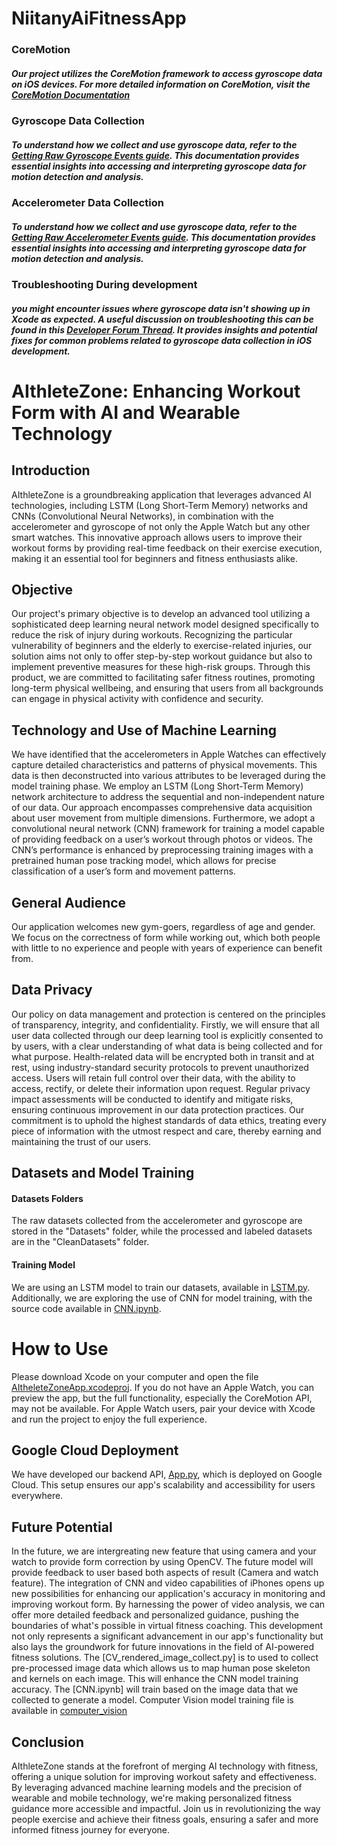 # NiitanyAiFitnessApp
 
### CoreMotion
##### Our project utilizes the CoreMotion framework to access gyroscope data on iOS devices. For more detailed information on CoreMotion, visit the [CoreMotion Documentation](https://developer.apple.com/documentation/coremotion)
### Gyroscope Data Collection
##### To understand how we collect and use gyroscope data, refer to the [Getting Raw Gyroscope Events guide](https://developer.apple.com/documentation/coremotion/getting_raw_gyroscope_events). This documentation provides essential insights into accessing and interpreting gyroscope data for motion detection and analysis.
### Accelerometer Data Collection 
##### To understand how we collect and use gyroscope data, refer to the [Getting Raw Accelerometer Events guide](https://developer.apple.com/documentation/coremotion/getting_raw_accelerometer_events). This documentation provides essential insights into accessing and interpreting gyroscope data for motion detection and analysis.
### Troubleshooting During development
##### you might encounter issues where gyroscope data isn't showing up in Xcode as expected. A useful discussion on troubleshooting this can be found in this [Developer Forum Thread](https://developer.apple.com/forums/thread/685973). It provides insights and potential fixes for common problems related to gyroscope data collection in iOS development.


# AIthleteZone: Enhancing Workout Form with AI and Wearable Technology

## Introduction

AIthleteZone is a groundbreaking application that leverages advanced AI technologies, including LSTM (Long Short-Term Memory) networks and CNNs (Convolutional Neural Networks), in combination with the accelerometer and gyroscope of not only the Apple Watch but any other smart watches. This innovative approach allows users to improve their workout forms by providing real-time feedback on their exercise execution, making it an essential tool for beginners and fitness enthusiasts alike.

## Objective

Our project's primary objective is to develop an advanced tool utilizing a sophisticated deep learning neural network model designed specifically to reduce the risk of injury during workouts. Recognizing the particular vulnerability of beginners and the elderly to exercise-related injuries, our solution aims not only to offer step-by-step workout guidance but also to implement preventive measures for these high-risk groups. Through this product, we are committed to facilitating safer fitness routines, promoting long-term physical wellbeing, and ensuring that users from all backgrounds can engage in physical activity with confidence and security.

## Technology and Use of Machine Learning

We have identified that the accelerometers in Apple Watches can effectively capture detailed characteristics and patterns of physical movements. This data is then deconstructed into various attributes to be leveraged during the model training phase. We employ an LSTM (Long Short-Term Memory) network architecture to address the sequential and non-independent nature of our data. Our approach encompasses comprehensive data acquisition about user movement from multiple dimensions. Furthermore, we adopt a convolutional neural network (CNN) framework for training a model capable of providing feedback on a user’s workout through photos or videos. The CNN’s performance is enhanced by preprocessing training images with a pretrained human pose tracking model, which allows for precise classification of a user’s form and movement patterns.

## General Audience

Our application welcomes new gym-goers, regardless of age and gender. We focus on the correctness of form while working out, which both people with little to no experience and people with years of experience can benefit from.

## Data Privacy

Our policy on data management and protection is centered on the principles of transparency, integrity, and confidentiality. Firstly, we will ensure that all user data collected through our deep learning tool is explicitly consented to by users, with a clear understanding of what data is being collected and for what purpose. Health-related data will be encrypted both in transit and at rest, using industry-standard security protocols to prevent unauthorized access. Users will retain full control over their data, with the ability to access, rectify, or delete their information upon request. Regular privacy impact assessments will be conducted to identify and mitigate risks, ensuring continuous improvement in our data protection practices. Our commitment is to uphold the highest standards of data ethics, treating every piece of information with the utmost respect and care, thereby earning and maintaining the trust of our users.

## Datasets and Model Training

#### Datasets Folders
The raw datasets collected from the accelerometer and gyroscope are stored in the "Datasets" folder, while the processed and labeled datasets are in the "CleanDatasets" folder.

#### Training Model
We are using an LSTM model to train our datasets, available in [LSTM.py](https://github.com/andy1213812/NiitanyAiFitnessApp/blob/main/LSTM.py). Additionally, we are exploring the use of CNN for model training, with the source code available in [CNN.ipynb](https://github.com/andy1213812/NiitanyAiFitnessApp/blob/main/computer_vision/CNN.ipynb).

# How to Use

Please download Xcode on your computer and open the file [AItheleteZoneApp.xcodeproj](https://github.com/andy1213812/NiitanyAiFitnessApp/tree/main/AitheleteZoneApp.xcodeproj). If you do not have an Apple Watch, you can preview the app, but the full functionality, especially the CoreMotion API, may not be available. For Apple Watch users, pair your device with Xcode and run the project to enjoy the full experience.

## Google Cloud Deployment

We have developed our backend API, [App.py](https://github.com/andy1213812/NiitanyAiFitnessApp/blob/main/app.py), which is deployed on Google Cloud. This setup ensures our app's scalability and accessibility for users everywhere.

## Future Potential

In the future, we are intergreating new feature that using camera and your watch to provide form correction by using OpenCV. The future model will provide feedback to user based both aspects of result (Camera and watch feature). The integration of CNN and video capabilities of iPhones opens up new possibilities for enhancing our application's accuracy in monitoring and improving workout form. By harnessing the power of video analysis, we can offer more detailed feedback and personalized guidance, pushing the boundaries of what's possible in virtual fitness coaching. This development not only represents a significant advancement in our app's functionality but also lays the groundwork for future innovations in the field of AI-powered fitness solutions. The [CV_rendered_image_collect.py] is to used to collect pre-processed image data which allows us to map human pose skeleton and kernels on each image. This will enhance the CNN model training accuracy. The [CNN.ipynb] will train based on the image data that we collected to generate a model. Computer Vision model training file is available in [computer_vision](https://github.com/andy1213812/NiitanyAiFitnessApp/tree/main/computer_vision)  

## Conclusion

AIthleteZone stands at the forefront of merging AI technology with fitness, offering a unique solution for improving workout safety and effectiveness. By leveraging advanced machine learning models and the precision of wearable and mobile technology, we're making personalized fitness guidance more accessible and impactful. Join us in revolutionizing the way people exercise and achieve their fitness goals, ensuring a safer and more informed fitness journey for everyone.

